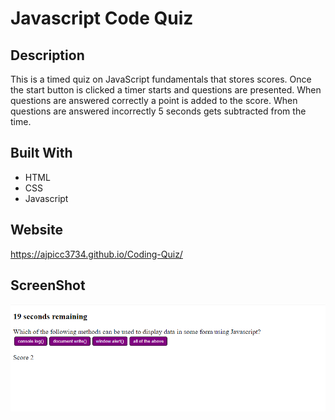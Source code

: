# Javascript Code Quiz

## Description

This is a timed quiz on JavaScript fundamentals that stores scores. Once the start button is clicked a timer starts and questions are presented. When questions are answered correctly a point is added to the score. When questions are answered incorrectly 5 seconds gets subtracted from the time.

## Built With

- HTML
- CSS
- Javascript

## Website

https://ajpicc3734.github.io/Coding-Quiz/

## ScreenShot

![screenshot](./Assets/images/Capture.PNG)
